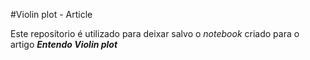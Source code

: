 #Violin plot - Article

Este reposítorio é utilizado para deixar salvo o *notebook* 
criado para o artigo ***Entendo Violin plot***
